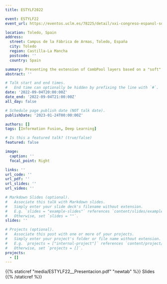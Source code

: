 ```yaml
---
title: ESTYLF2022

event: ESTYLF22
event_url: https://eventos.uclm.es/78225/detail/xxi-congreso-espanol-sobre-tecnologias-y-logica-fuzzy.html

location: Toledo, Spain
address:
  street: Campus de la Fábrica de Armas, Toledo, España
  city: Toledo
  region: Castilla-La Mancha
  postcode: ''
  country: Spain

summary: Presenting the extension of CombPool layers based on a "soft" version of Penalty functions on the XXI Congreso Español sobre Tecnologías y Lógica Fuzzy
abstract: ''

# Talk start and end times.
#   End time can optionally be hidden by prefixing the line with `#`.
date: '2022-09-04T20:00:00Z'
date_end: '2022-09-04T21:00:00Z'
all_day: false

# Schedule page publish date (NOT talk date).
publishDate: '2023-01-24T00:00:00Z'

authors: []
tags: [Information Fusion, Deep Learning]

# Is this a featured talk? (true/false)
featured: false

image:
  caption: ''
  focal_point: Right

links: ''
url_code: ''
url_pdf: ''
url_slides: ''
url_video: ''

# Markdown Slides (optional).
#   Associate this talk with Markdown slides.
#   Simply enter your slide deck's filename without extension.
#   E.g. `slides = "example-slides"` references `content/slides/example-slides.md`.
#   Otherwise, set `slides = ""`.
slides: ''

# Projects (optional).
#   Associate this post with one or more of your projects.
#   Simply enter your project's folder or file name without extension.
#   E.g. `projects = ["internal-project"]` references `content/project/deep-learning/index.md`.
#   Otherwise, set `projects = []`.
projects:
  - []
---
```


{{% staticref "media/ESTYLF22__Presentacion.pdf" "newtab" %}}
Slides
{{% /staticref %}}
